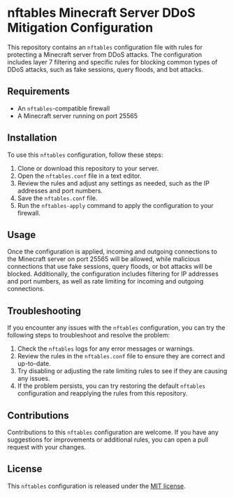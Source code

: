 # nftables Minecraft Server DDoS Mitigation Configuration

This repository contains an `nftables` configuration file with rules for protecting a Minecraft server from DDoS attacks. The configuration includes layer 7 filtering and specific rules for blocking common types of DDoS attacks, such as fake sessions, query floods, and bot attacks.

## Requirements

- An `nftables`-compatible firewall
- A Minecraft server running on port 25565

## Installation

To use this `nftables` configuration, follow these steps:

1. Clone or download this repository to your server.
2. Open the `nftables.conf` file in a text editor.
3. Review the rules and adjust any settings as needed, such as the IP addresses and port numbers.
4. Save the `nftables.conf` file.
5. Run the `nftables-apply` command to apply the configuration to your firewall.

## Usage

Once the configuration is applied, incoming and outgoing connections to the Minecraft server on port 25565 will be allowed, while malicious connections that use fake sessions, query floods, or bot attacks will be blocked. Additionally, the configuration includes filtering for IP addresses and port numbers, as well as rate limiting for incoming and outgoing connections.

## Troubleshooting

If you encounter any issues with the `nftables` configuration, you can try the following steps to troubleshoot and resolve the problem:

1. Check the `nftables` logs for any error messages or warnings.
2. Review the rules in the `nftables.conf` file to ensure they are correct and up-to-date.
3. Try disabling or adjusting the rate limiting rules to see if they are causing any issues.
4. If the problem persists, you can try restoring the default `nftables` configuration and reapplying the rules from this repository.

## Contributions

Contributions to this `nftables` configuration are welcome. If you have any suggestions for improvements or additional rules, you can open a pull request with your changes.

## License

This `nftables` configuration is released under the [MIT license](LICENSE).
